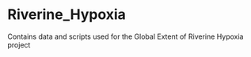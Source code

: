 # Riverine_Hypoxia
Contains data and scripts used for the Global Extent of Riverine Hypoxia project
